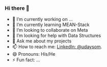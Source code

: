 ### Hi there 👋


- 🔭 I’m currently working on ...
- 🌱 I’m currently learning MEAN-Stack
- 👯 I’m looking to collaborate on Meta
- 🤔 I’m looking for help with Data Structures
- 💬 Ask me about my projects
- 📫 How to reach me: [LinkedIn: @udaysom](https://www.linkedin.com/in/uday-som-6b6935235).
- 😄 Pronouns: His/He
- ⚡ Fun fact: ...

